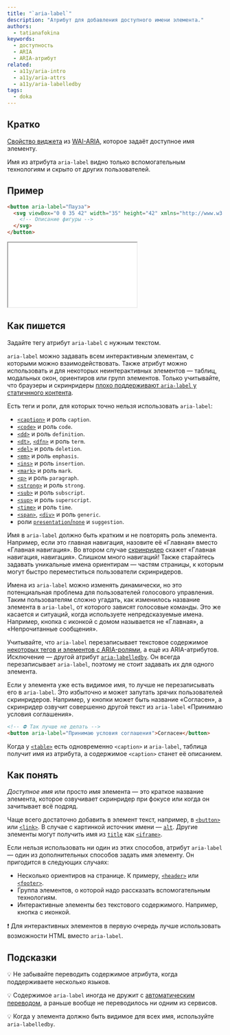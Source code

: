 ```yaml
---
title: "`aria-label`"
description: "Атрибут для добавления доступного имени элемента."
authors:
  - tatianafokina
keywords:
  - доступность
  - ARIA
  - ARIA-атрибут
related:
  - a11y/aria-intro
  - a11y/aria-attrs
  - a11y/aria-labelledby
tags:
  - doka
---
```


## Кратко

[Свойство виджета](/a11y/aria-attrs/#atributy-vidzhetov) из [WAI-ARIA](/a11y/aria-intro/#specifikaciya), которое задаёт доступное имя элементу.

Имя из атрибута `aria-label` видно только вспомогательным технологиям и скрыто от других пользователей.

## Пример

```html
<button aria-label="Пауза">
  <svg viewBox="0 0 35 42" width="35" height="42" xmlns="http://www.w3.org/2000/svg">
    <!-- Описание фигуры -->
  </svg>
</button>
```

<iframe title="Кнопка паузы с иконкой и aria-label" src="demos/button-with-icon/" height="150"></iframe>

## Как пишется

Задайте тегу атрибут `aria-label` с нужным текстом.

`aria-label` можно задавать всем интерактивным элементам, с которыми можно взаимодействовать. Также атрибут можно использовать и для некоторых неинтерактивных элементов — таблиц, модальных окон, ориентиров или групп элементов. Только учитывайте, что браузеры и скринридеры [плохо поддерживают `aria-label` у статичнного контента](https://www.davidmacd.com/blog/does-aria-label-override-static-text.html).

Есть теги и роли, для которых точно нельзя использовать `aria-label`:

- [`<caption>`](/html/caption/) и роль `caption`.
- [`<code>`](/html/code/) и роль `code`.
- [`<dd>`](/html/dl-dd-dt/) и роль `definition`.
- [`<dt>`](/html/dl-dd-dt/), [`<dfn>`](/html/dfn/) и роль `term`.
- [`<del>`](/html/del/) и роль `deletion`.
- [`<em>`](/html/em/) и роль `emphasis`.
- [`<ins>`](/html/ins/) и роль `insertion`.
- [`<mark>`](/html/mark/) и роль `mark`.
- [`<p>`](/html/p/) и роль `paragraph`.
- [`<strong>`](/html/strong/) и роль `strong`.
- [`<sub>`](/html/sub/) и роль `subscript`.
- [`<sup>`](/html/sup/) и роль `superscript`.
- [`<time>`](/html/time/) и роль `time`.
- [`<span>`](/html/span/), [`<div>`](/html/div/) и роль `generic`.
- роли [`presentation`/`none`](/a11y/role-presentation-none/) и `suggestion`.

Имя в `aria-label` должно быть кратким и не повторять роль элемента. Например, если это главная навигация, назовите её «Главная» вместо «Главная навигация». Во втором случае [скринридер](/a11y/screenreaders/) скажет «Главная навигация, навигация». Слишком много навигаций! Также старайтесь задавать уникальные имена ориентирам — частям страницы, к которым могут быстро переместиться пользователи скринридеров.

Имена из `aria-label` можно изменять динамически, но это потенциальная проблема для пользователей голосового управления. Таким пользователям сложно угадать, как изменилось название элемента в `aria-label`, от которого зависят голосовые команды. Это же касается и ситуаций, когда используете непредсказуемые имена. Например, кнопка с иконкой с домом называется не «Главная», а «Непрочитанные сообщения».

Учитывайте, что `aria-label` перезаписывает текстовое содержимое [некоторых тегов и элементов с ARIA-ролями](https://www.w3.org/WAI/ARIA/apg/practices/names-and-descriptions/#naming_with_child_content), а ещё из ARIA-атрибутов. Исключение — другой атрибут [`aria-labelledby`](/a11y/aria-labelledby/). Он всегда перезаписывает `aria-label`, поэтому не стоит задавать их для одного элемента.

Если у элемента уже есть видимое имя, то лучше не перезаписывать его в `aria-label`. Это избыточно и может запутать зрячих пользователей скринридеров. Например, у кнопки может быть название «Согласен», а скринридер озвучит совершенно другой текст из `aria-label` «Принимаю условия соглашения».

```html
<!-- ⛔ Так лучше не делать -->
<button aria-label="Принимаю условия соглашения">Согласен</button>
```

Когда у [`<table>`](/html/tables/) есть одновременно `<caption>` и `aria-label`, таблица получит имя из атрибута, а содержимое `<caption>` станет её описанием.

## Как понять

_Доступное имя_ или просто _имя_ элемента — это краткое название элемента, которое озвучивает скринридер при фокусе или когда он зачитывает всё подряд.

Чаще всего достаточно добавить в элемент текст, например, в [`<button>`](/html/button/) или [`<link>`](html/link/). В случае с картинкой источник имени — [`alt`](/html/img/#alt). Другие элементы могут получить имя из [`title`](/html/global-attrs/#title) как [`<iframe>`](/html/iframe/).

Если нельзя использовать ни один из этих способов, атрибут `aria-label` — один из дополнительных способов задать имя элементу. Он пригодится в следующих случаях:

- Несколько ориентиров на странице. К примеру, [`<header>`](/html/header/) или [`<footer>`](/html/footer/).
- Группа элементов, о которой надо рассказать вспомогательным технологиям.
- Интерактивные элементы без текстового содержимого. Например, кнопка с иконкой.

<aside>

❗ Для интерактивных элементов в первую очередь лучше использовать возможности HTML вместо `aria-label`.

</aside>

## Подсказки

💡 Не забывайте переводить содержимое атрибута, когда поддерживаете несколько языков.

💡 Содержимое `aria-label` иногда не дружит с [автоматическим переводом](https://adrianroselli.com/2019/11/aria-label-does-not-translate.html), а раньше вообще не переводилось ни одним из сервисов.

💡 Когда у элемента должно быть видимое для всех имя, используйте `aria-labelledby`.
